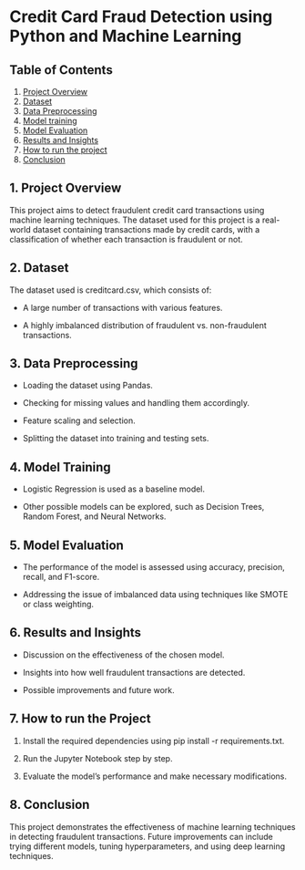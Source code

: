 # Credit Card Fraud Detection using Python and Machine Learning

## Table of Contents
1. [Project Overview](#project-overview)
2. [Dataset](#dataset)
3. [Data Preprocessing](#data-]re]rocessing)
4. [Model training](#model-training)
5. [Model Evaluation](#model-evaluation)
6. [Results and Insights](#results-and-insights)
7. [How to run the project](#how-to-run-the-project)
8. [Conclusion](#conclusion)

## 1. Project Overview

This project aims to detect fraudulent credit card transactions using machine learning techniques.
The dataset used for this project is a real-world dataset containing transactions made by credit cards, with a classification of whether each transaction is fraudulent or not.

## 2. Dataset 

The dataset used is creditcard.csv, which consists of:

- A large number of transactions with various features.

- A highly imbalanced distribution of fraudulent vs. non-fraudulent transactions.

## 3. Data Preprocessing

- Loading the dataset using Pandas.

- Checking for missing values and handling them accordingly.

- Feature scaling and selection.

- Splitting the dataset into training and testing sets.

## 4. Model Training

- Logistic Regression is used as a baseline model.

- Other possible models can be explored, such as Decision Trees, Random Forest, and Neural Networks.

## 5. Model Evaluation

- The performance of the model is assessed using accuracy, precision, recall, and F1-score.

- Addressing the issue of imbalanced data using techniques like SMOTE or class weighting.

## 6. Results and Insights

- Discussion on the effectiveness of the chosen model.

- Insights into how well fraudulent transactions are detected.

- Possible improvements and future work.

## 7. How to run the Project

1. Install the required dependencies using pip install -r requirements.txt.

2. Run the Jupyter Notebook step by step.

3. Evaluate the model’s performance and make necessary modifications.

## 8. Conclusion

This project demonstrates the effectiveness of machine learning techniques in detecting fraudulent transactions.
Future improvements can include trying different models, tuning hyperparameters, and using deep learning techniques.
